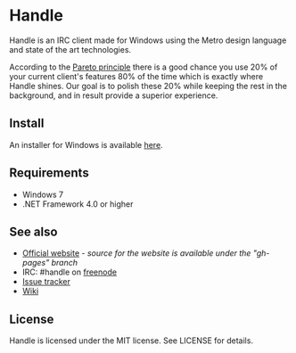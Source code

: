 # Handle
Handle is an IRC client made for Windows using the Metro design language and state of the art technologies.

According to the [Pareto principle](https://en.wikipedia.org/wiki/Pareto_principle) there is a good chance you use 20% of your current client's features 80% of the time which is exactly where Handle shines. 
Our goal is to polish these 20% while keeping the rest in the background, and in result provide a superior experience.

## Install
An installer for Windows is available [here](http://www2.htlwrn.ac.at/handle/download).

## Requirements
- Windows 7
- .NET Framework 4.0 or higher

## See also
- [Official website](http://www2.htlwrn.ac.at/handle) _- source for the website is available under the "gh-pages" branch_
- IRC: #handle on [freenode](http://freenode.net)
- [Issue tracker](https://github.com/adabei/handle/issues)
- [Wiki](https://github.com/adabei/handle/wiki)

## License
Handle is licensed under the MIT license. See LICENSE for details.
